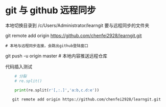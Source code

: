 

git 与 github 远程同步
=====================

本地切换目录到 /c/Users/Administrator/learngit 要与远程同步的文件夹

git remote add origin https://github.com/chenfei2928/learngit.git


    # 本地与远程同步连接，会跳出github登陆窗口
git push -u origin master
    # 本地内容推送远程仓库

代码插入测试
~~~ Python
    # 分裂
    # re.split()

    print(re.split(r'[,:.]','a:b,c.d:e'))

~~~

~~~linux
   git remote add origin https://github.com/chenfei2928/learngit.git
~~~
